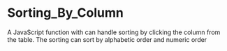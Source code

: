 # Sorting_By_Column
A JavaScript function with can handle sorting by clicking the column from the table. The sorting can sort by alphabetic order and numeric order
